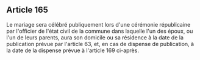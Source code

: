 Article 165
----
Le mariage sera célébré publiquement lors d'une cérémonie républicaine par
l'officier de l'état civil de la commune dans laquelle l'un des époux, ou l'un
de leurs parents, aura son domicile ou sa résidence à la date de la publication
prévue par l'article 63, et, en cas de dispense de publication, à la date de la
dispense prévue à l'article 169 ci-après.

